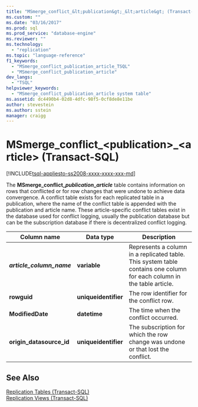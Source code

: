 ```yaml
---
title: "MSmerge_conflict_&lt;publication&gt;_&lt;article&gt; (Transact-SQL) | Microsoft Docs"
ms.custom: ""
ms.date: "03/16/2017"
ms.prod: sql
ms.prod_service: "database-engine"
ms.reviewer: ""
ms.technology: 
  - "replication"
ms.topic: "language-reference"
f1_keywords: 
  - "MSmerge_conflict_publication_article_TSQL"
  - "MSmerge_conflict_publication_article"
dev_langs: 
  - "TSQL"
helpviewer_keywords: 
  - "MSmerge_conflict_publication_article system table"
ms.assetid: dc4490b4-02d8-4dfc-98f5-0cf8de8e11be
author: stevestein
ms.author: sstein
manager: craigg
---
```

# MSmerge_conflict_&lt;publication&gt;_&lt;article&gt; (Transact-SQL)
[!INCLUDE[tsql-appliesto-ss2008-xxxx-xxxx-xxx-md](../../includes/tsql-appliesto-ss2008-xxxx-xxxx-xxx-md.md)]

  The **MSmerge_conflict_*publication*_*article*** table contains information on rows that conflicted or for row changes that were undone to achieve data convergence. A conflict table exists for each replicated table in a publication, where the name of the conflict table is appended with the publication and article name. These article-specific conflict tables exist in the database used for conflict logging, usually the publication database but can be the subscription database if there is decentralized conflict logging.  
  
|Column name|Data type|Description|  
|-----------------|---------------|-----------------|  
|***article_column_name***|**variable**|Represents a column in a replicated table. This system table contains one column for each column in the table article.|  
|**rowguid**|**uniqueidentifier**|The row identifier for the conflict row.|  
|**ModifiedDate**|**datetime**|The time when the conflict occurred.|  
|**origin_datasource_id**|**uniqueidentifier**|The subscription for which the row change was undone or that lost the conflict.|  
  
## See Also  
 [Replication Tables &#40;Transact-SQL&#41;](../../relational-databases/system-tables/replication-tables-transact-sql.md)   
 [Replication Views &#40;Transact-SQL&#41;](../../relational-databases/system-views/replication-views-transact-sql.md)  
  
  
